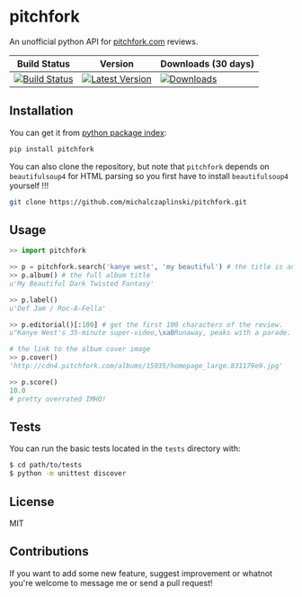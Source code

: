 pitchfork
=========
An unofficial python API for [pitchfork.com](http://www.pitchfork.com) reviews.


| Build Status | Version | Downloads (30 days) |
| ------------ | ------- | ------------------- |
| [![Build Status](https://travis-ci.org/michalczaplinski/pitchfork.svg?branch=master)](https://travis-ci.org/michalczaplinski/pitchfork) | [![Latest Version](https://pypip.in/v/pitchfork/badge.png)](https://pypi.python.org/pypi/pitchfork/) | [![Downloads](https://pypip.in/download/pitchfork/badge.png)](https://pypi.python.org/pypi/pitchfork/) |


Installation
------------

You can get it from [python package index](https://pypi.python.org/pypi):

```sh
pip install pitchfork
```

You can also clone the repository, but note that ``pitchfork`` depends on ``beautifulsoup4`` for HTML parsing so you first have to install ``beautifulsoup4`` yourself !!!

```sh
git clone https://github.com/michalczaplinski/pitchfork.git
```


Usage
-----

```python
>> import pitchfork

>> p = pitchfork.search('kanye west', 'my beautiful') # the title is autocompleted
>> p.album() # the full album title
u'My Beautiful Dark Twisted Fantasy'

>> p.label()
u'Def Jam / Roc-A-Fella'

>> p.editorial()[:100] # get the first 100 characters of the review.
u"Kanye West's 35-minute super-video,\xa0Runaway, peaks with a parade. Fireworks flash while red hoods ma"

# the link to the album cover image
>> p.cover()
'http://cdn4.pitchfork.com/albums/15935/homepage_large.831179e9.jpg'

>> p.score()
10.0
# pretty overrated IMHO!
```

Tests
-----

You can run the basic tests located in the ``tests`` directory with:
```sh
$ cd path/to/tests
$ python -m unittest discover
```

License
-------
MIT


Contributions
-------------
If you want to add some new feature, suggest improvement or whatnot you're welcome to message me or send a pull request!
